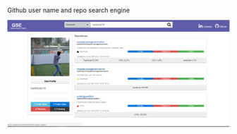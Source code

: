 Github user name and repo search engine


![alt text](https://raw.githubusercontent.com/karthick678/github-search-engine/master/public/assets/image/GSE.PNG)
